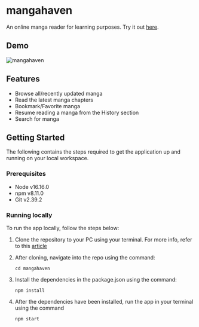 # mangahaven
An online manga reader for learning purposes. Try it out [here](https://mangahaven.netlify.app).

## Demo
![mangahaven](https://github.com/justsolomon/mangahaven/assets/55158465/4a84df32-0f57-4869-a429-6c4ee3b128b8)

## Features
- Browse all/recently updated manga
- Read the latest manga chapters
- Bookmark/Favorite manga
- Resume reading a manga from the History section
- Search for manga
  
## Getting Started
The following contains the steps required to get the application up and running on your local workspace.

### Prerequisites
- Node v16.16.0
- npm v8.11.0
- Git v2.39.2

### Running locally

To run the app locally, follow the steps below:

1. Clone the repository to your PC using your terminal. For more info, refer to this [article](https://docs.github.com/en/github/creating-cloning-and-archiving-repositories/cloning-a-repository-from-github/cloning-a-repository)

2. After cloning, navigate into the repo using the command:
   ```
   cd mangahaven
   ```

3. Install the dependencies in the package.json using the command: 
   ```
   npm install
   ```

5. After the dependencies have been installed, run the app in your terminal using the command 
   ```
   npm start
   ```
